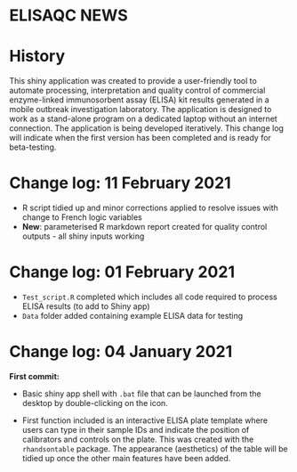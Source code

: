 ELISAQC NEWS
================


# History

This shiny application was created to provide a user-friendly tool to automate processing, interpretation and quality control of commercial enzyme-linked immunosorbent assay (ELISA) kit results generated in a mobile outbreak investigation laboratory. The application is designed to work as a stand-alone program on a dedicated laptop without an internet connection.  The application is being developed iteratively.  This change log will indicate when the first version has been completed and is ready for beta-testing. 


# Change log: 11 February 2021

- R script tidied up and minor corrections applied to resolve issues with change to French logic variables
- **New**: parameterised R markdown report created for quality control outputs - all shiny inputs working


# Change log: 01 February 2021

- `Test_script.R` completed which includes all code required to process ELISA results (to add to Shiny app)
- `Data` folder added containing example ELISA data for testing


# Change log: 04 January 2021

**First commit:**

- Basic shiny app shell with `.bat` file that can be launched from the desktop by double-clicking on the icon.

- First function included is an interactive ELISA plate template where users can type in their sample IDs and indicate the position of calibrators and controls on the plate.  This was created with the `rhandsontable` package.  The appearance (aesthetics) of the table will be tidied up once the other main features have been added.



